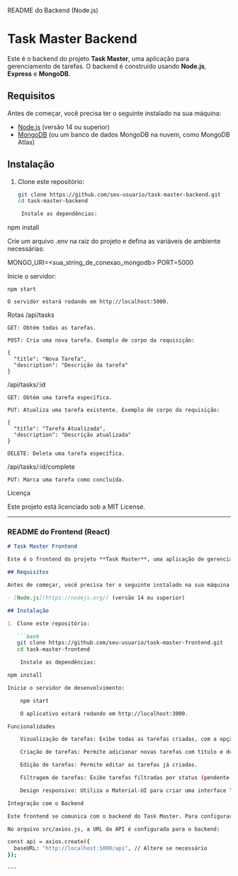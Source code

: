 README do Backend (Node.js)

# Task Master Backend

Este é o backend do projeto **Task Master**, uma aplicação para gerenciamento de tarefas. O backend é construído usando **Node.js**, **Express** e **MongoDB**.

## Requisitos

Antes de começar, você precisa ter o seguinte instalado na sua máquina:

- [Node.js](https://nodejs.org/) (versão 14 ou superior)
- [MongoDB](https://www.mongodb.com/) (ou um banco de dados MongoDB na nuvem, como MongoDB Atlas)

## Instalação

1. Clone este repositório:

   ```bash
   git clone https://github.com/seu-usuario/task-master-backend.git
   cd task-master-backend

    Instale as dependências:

npm install

Crie um arquivo .env na raiz do projeto e defina as variáveis de ambiente necessárias:

MONGO_URI=<sua_string_de_conexao_mongodb>
PORT=5000

Inicie o servidor:

    npm start

    O servidor estará rodando em http://localhost:5000.

Rotas
/api/tasks

    GET: Obtém todas as tarefas.

    POST: Cria uma nova tarefa. Exemplo de corpo da requisição:

    {
      "title": "Nova Tarefa",
      "description": "Descrição da tarefa"
    }

/api/tasks/:id

    GET: Obtém uma tarefa específica.

    PUT: Atualiza uma tarefa existente. Exemplo de corpo da requisição:

    {
      "title": "Tarefa Atualizada",
      "description": "Descrição atualizada"
    }

    DELETE: Deleta uma tarefa específica.

/api/tasks/:id/complete

    PUT: Marca uma tarefa como concluída.

Licença

Este projeto está licenciado sob a MIT License.


---

### **README do Frontend (React)**

```markdown
# Task Master Frontend

Este é o frontend do projeto **Task Master**, uma aplicação de gerenciamento de tarefas construída com **React** e **Material-UI**.

## Requisitos

Antes de começar, você precisa ter o seguinte instalado na sua máquina:

- [Node.js](https://nodejs.org/) (versão 14 ou superior)

## Instalação

1. Clone este repositório:

   ```bash
   git clone https://github.com/seu-usuario/task-master-frontend.git
   cd task-master-frontend

    Instale as dependências:

npm install

Inicie o servidor de desenvolvimento:

    npm start

    O aplicativo estará rodando em http://localhost:3000.

Funcionalidades

    Visualização de tarefas: Exibe todas as tarefas criadas, com a opção de marcá-las como concluídas.

    Criação de tarefas: Permite adicionar novas tarefas com título e descrição.

    Edição de tarefas: Permite editar as tarefas já criadas.

    Filtragem de tarefas: Exibe tarefas filtradas por status (pendente ou concluída).

    Design responsivo: Utiliza o Material-UI para criar uma interface limpa e responsiva.

Integração com o Backend

Este frontend se comunica com o backend do Task Master. Para configurar o backend, siga as instruções no README do Backend.

No arquivo src/axios.js, a URL da API é configurada para o backend:

const api = axios.create({
  baseURL: "http://localhost:5000/api", // Altere se necessário
});

---

